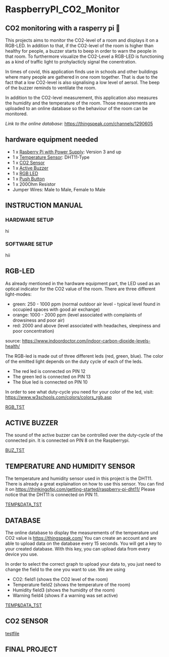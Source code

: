 # RaspberryPI_CO2_Monitor
## CO2 monitoring with a rasperry pi :monkey:

This projects aims to monitor the CO2-level of a room and displays it on a RGB-LED. In addition to that, if the CO2-level of the room is higher than healthy for people, a buzzer starts to beep in order to warn the people in that room. To furthermore visualize the CO2-Level a RGB-LED is functioning as a kind of traffic light to prohylacticly signal the conentration.

In times of covid, this application finds use in schools and other buildings where many people are gathered in one room together.
That is due to the fact that a low CO2-level is also signalising a low level of aersol. The beep of the buzzer reminds to ventilate the room. 

In addition to the CO2-level measurement, this application also measures the humidity and the temperature of the room. Those measurements are uploaded to an online database so the behaviour of the room can be monitored.

*Link to the online database:* https://thingspeak.com/channels/1290605

## hardware equipment needed
- 1 x [Rasberry Pi with Power Supply](https://www.raspberrypi.org/products/): Version 3 and up 
- 1 x [Temperature Sensor](https://media.digikey.com/pdf/Data%20Sheets/Adafruit%20PDFs/DHT11_Humidity_TempSensor.pdf): DHT11-Type 
- 1 x [CO2 Sensor](https://www.winsen-sensor.com/d/files/PDF/Infrared%20Gas%20Sensor/NDIR%20CO2%20SENSOR/MH-Z19%20CO2%20Ver1.0.pdf)
- 1 x [Active Buzzer](https://arduinomodules.info/ky-012-active-buzzer-module/)
- 1 x [RGB LED](https://arduinomodules.info/ky-016-rgb-full-color-led-module/)
- 1 x [Push Button](https://www.amazon.de/Youmile-100er-Pack-Miniatur-Mikro-Taster-Tastschalter-Qualit%C3%A4tsschalter-Miniature-6-x-5-mm/dp/B07Q1BXV7T/)
- 1 x 200Ohm Resistor
- Jumper Wires: Male to Male, Female to Male

## INSTRUCTION MANUAL
### HARDWARE SETUP
 hi
### SOFTWARE SETUP
hii

## RGB-LED
As already mentioned in the hardware equipment part, the LED used as an optical indicator for the CO2 value of the room.
There are three different light-modes:

- green:   250 - 1000 ppm (normal outdoor air level - typical level found in occupied spaces with good air exchange)
- orange:  1000 - 2000 ppm (level associated with complaints of drowsiness and poor air)
- red:     2000 and above (level associated with headaches, sleepiness and poor concentration)

source: https://www.indoordoctor.com/indoor-carbon-dioxide-levels-health/

The RGB-led is made out of three different leds (red, green, blue). The color of the emitted light depends on the duty cycle of each of the leds.
- The red led is connected on PIN 12
- The green led is connected on PIN 13
- The blue led is connected on PIN 10

In order to see what duty-cycle you need for your color of the led, visit: https://www.w3schools.com/colors/colors_rgb.asp

[RGB_TST](/test_RGB.py)
## ACTIVE BUZZER
The sound of the active buzzer can be controlled over the duty-cycle of the connected pin. It is connected on PIN 8 on the Raspberrypi.

[BUZ_TST](/test_buzzer.py)

## TEMPERATURE AND HUMIDITY SENSOR
The temperature and humidity sensor used in this project is the DHT11.
There is already a great explaination on how to use this sensor. You can find it on https://thinkingofpi.com/getting-started/raspberry-pi-dht11/
Please notice that the DHT11 is connected on PIN 11.

[TEMP&DATA_TST](/temp_online.py)


## DATABASE
The online database to display the measurements of the temperature und CO2 value is https://thingspeak.com/
You can create an account and are able to upload data on the database every 15 seconds.
You will get a key to your created database. With this key, you can upload data from every device you use. 

In order to select the correct graph to upload your data to, you just need to change the field to the one you want to use. We are using
- CO2: field1 (shows the CO2 level of the room)
- Temperature field2 (shows the temperature of the room)
- Humidity field3 (shows the humidity of the room)
- Warning field4 (shows if a warning was set active)



[TEMP&DATA_TST](/temp_online.py)

## CO2 SENSOR
[testfile](/)


## FINAL PROJECT

